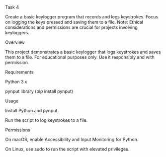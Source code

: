 Task 4

Create a basic keylogger program that records and logs keystrokes. 
Focus on logging the keys pressed and saving them to a file. 
Note: Ethical considerations and permissions are crucial for projects involving keyloggers.

Overview

This project demonstrates a basic keylogger that logs keystrokes and saves them to a file. 
For educational purposes only. Use it responsibly and with permission.

Requirements

Python 3.x

pynput library (pip install pynput)

Usage

Install Python and pynput.

Run the script to log keystrokes to a file.

Permissions

On macOS, enable Accessibility and Input Monitoring for Python.

On Linux, use sudo to run the script with elevated privileges.
